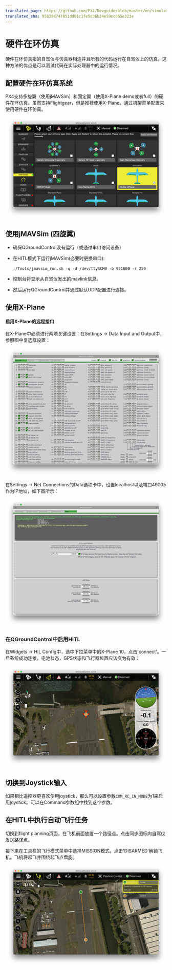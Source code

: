 ```yaml
---
translated_page: https://github.com/PX4/Devguide/blob/master/en/simulation/hitl.md
translated_sha: 95b39d747851dd01c1fe5d36b24e59ec865e323e
---
```


# 硬件在环仿真


硬件在环仿真指的自驾仪与仿真器相连并且所有的代码运行在自驾仪上的仿真。这种方法的优点是可以测试代码在实际处理器中的运行情况。

## 配置硬件在环仿真系统

PX4支持多旋翼（使用jMAVSim）和固定翼（使用X-Plane demo或者full）的硬件在环仿真。虽然支持Flightgear，但是推荐使用X-Plane。通过机架菜单配置来使用硬件在环仿真。

![](../../assets/gcs/qgc_hil_config.png)


## 使用jMAVSim (四旋翼)

- 确保QGroundControl没有运行（或通过串口访问设备）

- 在HITL模式下运行jMAVSim(必要时更换串口):
  ```
  ./Tools/jmavsim_run.sh -q -d /dev/ttyACM0 -b 921600 -r 250
  ```

- 控制台将显示从自驾仪发出的mavlink信息。

- 然后运行QGroundControl并通过默认UDP配置进行连接。


## 使用X-Plane
#### 启用X-Plane的远程接口

在X-Plane中必须进行两项关键设置：在Settings -&gt; Data Input and Output中，参照图中复选框设置：

![](../../assets/gcs/xplane_data_config.png)

在Settings -&gt; Net Connections的Data选项卡中，设置localhost以及端口49005作为IP地址，如下图所示：

![](../../assets/gcs/xplane_net_config.png)

### 在QGroundControl中启用HITL

在Widgets -&gt; HIL Config中，选中下拉菜单中的X-Plane 10，点击'connect'。一旦系统成功连接，电池状态，GPS状态和飞行器位置应该变为有效：

![](../../assets/gcs/qgc_sim_run.png)

## 切换到Joystick输入

如果相比遥控器更喜欢使用joystick，那么可以设置参数`COM_RC_IN_MODE`为1来启用joystick。可以在Command参数组中找到这个参数。

## 在HITL中执行自动飞行任务

切换到flight planning页面，在飞机前面放置一个路径点。点击同步图标向自驾仪发送路径点。

接下来在工具栏的飞行模式菜单中选择MISSION模式，点击'DISARMED'解锁飞机。飞机将起飞并围绕起飞点盘旋。


![](../../assets/gcs/qgc_sim_mission.png)

